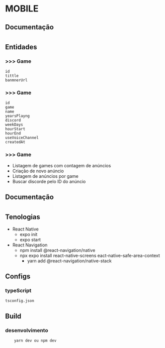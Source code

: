 # MOBILE
## <b>Documentação </b>
#

## Entidades
  
### >>> Game

    id
    tittle
    banmnerUrl

### >>> Game

    id
    game
    name
    yearsPlayng
    discord
    weekDays
    hourStart
    hourEnd
    useVoiceChannel
    createdAt

### >>> Game

- Listagem de games com contagem de anúncios
- Criação de novo anúncio
- Listagem de anúncios por game
- Buscar discorde pelo ID do anúncio


## <b>Documentação </b>
#

## Tenologias
  - React Native 
    - expo init
    - expo start
  - React Navigation
    - npm install @react-navigation/native
    - npx expo install react-native-screens eact-native-safe-area-context
      - yarn add @react-navigation/native-stack


## Configs
### typeScript
    tsconfig.json


## Build 
### desenvolvimento

```
    yarn dev ou npm dev
```

